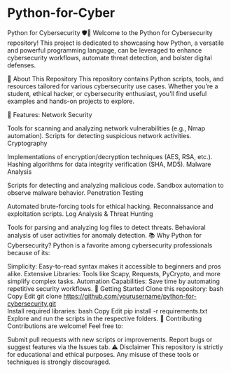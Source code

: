 # Python-for-Cyber
Python for Cybersecurity 🛡️🐍
Welcome to the Python for Cybersecurity repository! This project is dedicated to showcasing how Python, a versatile and powerful programming language, can be leveraged to enhance cybersecurity workflows, automate threat detection, and bolster digital defenses.

🚀 About This Repository
This repository contains Python scripts, tools, and resources tailored for various cybersecurity use cases. Whether you're a student, ethical hacker, or cybersecurity enthusiast, you'll find useful examples and hands-on projects to explore.

🌟 Features:
Network Security

Tools for scanning and analyzing network vulnerabilities (e.g., Nmap automation).
Scripts for detecting suspicious network activities.
Cryptography

Implementations of encryption/decryption techniques (AES, RSA, etc.).
Hashing algorithms for data integrity verification (SHA, MD5).
Malware Analysis

Scripts for detecting and analyzing malicious code.
Sandbox automation to observe malware behavior.
Penetration Testing

Automated brute-forcing tools for ethical hacking.
Reconnaissance and exploitation scripts.
Log Analysis & Threat Hunting

Tools for parsing and analyzing log files to detect threats.
Behavioral analysis of user activities for anomaly detection.
📚 Why Python for Cybersecurity?
Python is a favorite among cybersecurity professionals because of its:

Simplicity: Easy-to-read syntax makes it accessible to beginners and pros alike.
Extensive Libraries: Tools like Scapy, Requests, PyCrypto, and more simplify complex tasks.
Automation Capabilities: Save time by automating repetitive security workflows.
🔧 Getting Started
Clone this repository:
bash
Copy
Edit
git clone https://github.com/yourusername/python-for-cybersecurity.git  
Install required libraries:
bash
Copy
Edit
pip install -r requirements.txt  
Explore and run the scripts in the respective folders.
🤝 Contributing
Contributions are welcome! Feel free to:

Submit pull requests with new scripts or improvements.
Report bugs or suggest features via the Issues tab.
⚠️ Disclaimer
This repository is strictly for educational and ethical purposes. Any misuse of these tools or techniques is strongly discouraged.

